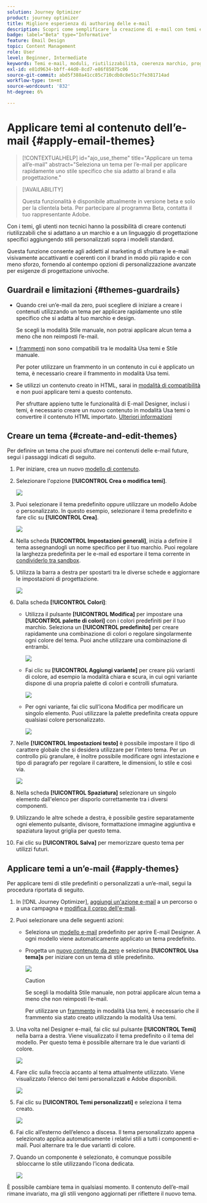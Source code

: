 ```yaml
---
solution: Journey Optimizer
product: journey optimizer
title: Migliore esperienza di authoring delle e-mail
description: Scopri come semplificare la creazione di e-mail con temi e moduli riutilizzabili, garantendo coerenza ed efficienza nella progettazione delle campagne.
badge: label="Beta" type="Informative"
feature: Email Design
topic: Content Management
role: User
level: Beginner, Intermediate
keywords: Temi e-mail, moduli, riutilizzabilità, coerenza marchio, progettazione e-mail, CSS personalizzato, ottimizzazione mobile
exl-id: e81d9634-bbff-44d0-8cd7-e86f85075c06
source-git-commit: abd5f388a41cc85c710cdb8c8e51c7fe381714ad
workflow-type: tm+mt
source-wordcount: '832'
ht-degree: 6%

---
```


# Applicare temi al contenuto dell’e-mail {#apply-email-themes}

>[!CONTEXTUALHELP]
>id="ajo_use_theme"
>title="Applicare un tema all’e-mail"
>abstract="Seleziona un tema per l’e-mail per applicare rapidamente uno stile specifico che sia adatto al brand e alla progettazione."

<!--This documentation provides a comprehensive guide to using themes to streamline your email creation process. With the ability to define reusable themes and leverage pre-designed modules, marketers can create professional, brand-aligned emails faster and with less effort.-->

>[!AVAILABILITY]
>
>Questa funzionalità è disponibile attualmente in versione beta e solo per la clientela beta. Per partecipare al programma Beta, contatta il tuo rappresentante Adobe.

Con i temi, gli utenti non tecnici hanno la possibilità di creare contenuti riutilizzabili che si adattano a un marchio e a un linguaggio di progettazione specifici aggiungendo stili personalizzati sopra i modelli standard<!-- to achieve brand specific results-->.

Questa funzione consente agli addetti al marketing di sfruttare le e-mail visivamente accattivanti e coerenti con il brand in modo più rapido e con meno sforzo, fornendo al contempo opzioni di personalizzazione avanzate per esigenze di progettazione univoche.

<!--What is the Enhanced Email Authoring Experience?

This feature introduces two key components to simplify and enhance email creation:

* **Theme Management System**: A centralized system for creating, customizing, and applying reusable themes to emails. Themes ensure consistent styling across campaigns and eliminate the need for repetitive manual styling.

* **Modules**: Pre-designed, reusable content blocks that abstract common email elements (e.g., titles, descriptions, images, and links). Modules are built using customizable low-level components, offering flexibility while maintaining design standards.

Key Benefits:

- **Consistency**: Ensure all emails align with your brand's design guidelines.
- **Efficiency**: Save time by reusing themes and modules across campaigns.
- **Customization**: Add custom CSS and mobile-specific styles for advanced designs.
- **Scalability**: Eliminate repetitive styling tasks, enabling faster email creation.-->

## Guardrail e limitazioni {#themes-guardrails}

* Quando crei un’e-mail da zero, puoi scegliere di iniziare a creare i contenuti utilizzando un tema per applicare rapidamente uno stile specifico che si adatta al tuo marchio e design.

  Se scegli la modalità Stile manuale, non potrai applicare alcun tema a meno che non reimposti l’e-mail.

* [I frammenti](../content-management/fragments.md) non sono compatibili tra le modalità Usa temi e Stile manuale.

  Per poter utilizzare un frammento in un contenuto in cui è applicato un tema, è necessario creare il frammento in modalità Usa temi.

* Se utilizzi un contenuto creato in HTML, sarai in [modalità di compatibilità](existing-content.md) e non puoi applicare temi a questo contenuto.

  Per sfruttare appieno tutte le funzionalità di E-mail Designer, inclusi i temi, è necessario creare un nuovo contenuto in modalità Usa temi o convertire il contenuto HTML importato. [Ulteriori informazioni](existing-content.md)

<!--If using a content created in Manual Styling mode or HTML, you cannot apply themes to this content. You must create a new content in Use Themes mode.

If you apply a theme to a content using a [fragment](../content-management/fragments.md) created in Manual Styling mode, the rendering may not be optimal.-->

## Creare un tema {#create-and-edit-themes}

Per definire un tema che puoi sfruttare nei contenuti delle e-mail future, segui i passaggi indicati di seguito.

1. Per iniziare, crea un nuovo [modello di contenuto](../content-management/create-content-templates.md).

1. Selezionare l&#39;opzione **[!UICONTROL Crea o modifica temi]**.

   ![](assets/theme-create.png)

1. Puoi selezionare il tema predefinito oppure utilizzare un modello Adobe o personalizzato. In questo esempio, selezionare il tema predefinito e fare clic su **[!UICONTROL Crea]**.

   ![](assets/theme-select.png)

1. Nella scheda **[!UICONTROL Impostazioni generali]**, inizia a definire il tema assegnandogli un nome specifico per il tuo marchio. Puoi regolare la larghezza predefinita per le e-mail ed esportare il tema corrente in [condividerlo tra sandbox](../configuration/copy-objects-to-sandbox.md).

   <!--![](assets/theme-general-settings.png)-->

1. Utilizza la barra a destra per spostarti tra le diverse schede e aggiornare le impostazioni di progettazione.

   ![](assets/theme-right-pane.png)

1. Dalla scheda **[!UICONTROL Colori]**:

   * Utilizza il pulsante **[!UICONTROL Modifica]** per impostare una **[!UICONTROL palette di colori]** con i colori predefiniti per il tuo marchio. Seleziona un **[!UICONTROL predefinito]** per creare rapidamente una combinazione di colori o regolare singolarmente ogni colore del tema. Puoi anche utilizzare una combinazione di entrambi.

     ![](assets/theme-colors.gif)

   * Fai clic su **[!UICONTROL Aggiungi variante]** per creare più varianti di colore, ad esempio la modalità chiara e scura, in cui ogni variante dispone di una propria palette di colori e controlli sfumatura.

     ![](assets/theme-colors-variant.png)

   * Per ogni variante, fai clic sull’icona Modifica per modificare un singolo elemento. Puoi utilizzare la palette predefinita creata oppure qualsiasi colore personalizzato.

     ![](assets/theme-colors-edit-variant.gif)

1. Nelle **[!UICONTROL Impostazioni testo]** è possibile impostare il tipo di carattere globale che si desidera utilizzare per l&#39;intero tema. Per un controllo più granulare, è inoltre possibile modificare ogni intestazione e tipo di paragrafo per regolare il carattere, le dimensioni, lo stile e così via.

   ![](assets/theme-text.png)

1. Nella scheda **[!UICONTROL Spaziatura]** selezionare un singolo elemento dall&#39;elenco per disporlo correttamente tra i diversi componenti.

   <!--![](assets/theme-spacing.png)-->

1. Utilizzando le altre schede a destra, è possibile gestire separatamente ogni elemento pulsante, divisore, formattazione immagine aggiuntiva e spaziatura layout griglia per questo tema.

   <!--![](assets/theme-buttons.png)-->

1. Fai clic su **[!UICONTROL Salva]** per memorizzare questo tema per utilizzi futuri.

## Applicare temi a un’e-mail {#apply-themes}

Per applicare temi di stile predefiniti o personalizzati a un’e-mail, segui la procedura riportata di seguito.

1. In [!DNL Journey Optimizer], [aggiungi un&#39;azione e-mail](create-email.md) a un percorso o a una campagna e [modifica il corpo dell&#39;e-mail](get-started-email-design.md#key-steps).

1. Puoi selezionare una delle seguenti azioni:

   * Seleziona un [modello e-mail](use-email-templates.md) predefinito per aprire E-mail Designer. A ogni modello viene automaticamente applicato un tema predefinito.

   * Progetta un [nuovo contenuto da zero](content-from-scratch.md) e seleziona **[!UICONTROL Usa tema]s** per iniziare con un tema di stile predefinito.

     ![](assets/theme-from-scratch.png)

     >[!CAUTION]
     >
     >Se scegli la modalità Stile manuale, non potrai applicare alcun tema a meno che non reimposti l’e-mail.
     >
     >Per utilizzare un [frammento](../content-management/fragments.md) in modalità Usa temi, è necessario che il frammento sia stato creato utilizzando la modalità Usa temi.

1. Una volta nel Designer e-mail, fai clic sul pulsante **[!UICONTROL Temi]** nella barra a destra. Viene visualizzato il tema predefinito o il tema del modello. Per questo tema è possibile alternare tra le due varianti di colore.

   ![](assets/theme-default-hero.png)

1. Fare clic sulla freccia accanto al tema attualmente utilizzato. Viene visualizzato l’elenco dei temi personalizzati e Adobe disponibili.

   ![](assets/theme-hero-change.png)

1. Fai clic su **[!UICONTROL Temi personalizzati]** e seleziona il tema creato.

   ![](assets/theme-select-custom.png)

1. Fai clic all’esterno dell’elenco a discesa. Il tema personalizzato appena selezionato applica automaticamente i relativi stili a tutti i componenti e-mail. Puoi alternare tra le due varianti di colore.

1. Quando un componente è selezionato, è comunque possibile sbloccarne lo stile utilizzando l’icona dedicata.

   ![](assets/theme-unlock-style.png)

È possibile cambiare tema in qualsiasi momento. Il contenuto dell’e-mail rimane invariato, ma gli stili vengono aggiornati per riflettere il nuovo tema.

<!--
>[!NOTE]
> - Themes apply styles globally. Ensure your theme is finalized before applying it to multiple emails.
> - Switching themes may override custom styles applied to individual components.

>[!CAUTION]
> - When using fragments, the email's theme will override the fragment's styles. A warning will be displayed in the editor if there is a conflict.

## Example Use Cases {#example-use-cases}

### 1. Creating a New Theme
- A marketer creates a theme with their brand's colors, fonts, and button styles.
- The theme is saved and reused across multiple email campaigns.

### 2. Switching Themes
- A marketer applies a holiday-themed design to an existing email by switching to a pre-designed holiday theme.-->
